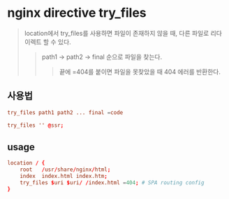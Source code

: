 # nginx directive try_files

> location에서 try_files를 사용하면 파일이 존재하지 않을 때, 다른 파일로 리다이렉트 할 수 있다.
>
> > path1 -> path2 -> final 순으로 파일을 찾는다.
> >
> > > 끝에 =404를 붙이면 파일을 못찾았을 때 404 에러를 반환한다.

## 사용법

```conf
try_files path1 path2 ... final =code

try_files '' @ssr;
```

## usage

```conf
location / {
    root   /usr/share/nginx/html;
    index  index.html index.htm;
    try_files $uri $uri/ /index.html =404; # SPA routing config
}
```
